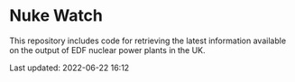 # Nuke Watch

This repository includes code for retrieving the latest information available on the output of EDF nuclear power plants in the UK.

Last updated: 2022-06-22 16:12
